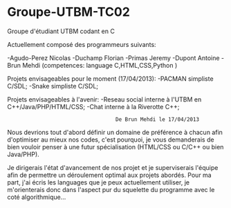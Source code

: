 Groupe-UTBM-TC02
================

Groupe d'étudiant UTBM codant en C

Actuellement composé des programmeurs suivants:

-Agudo-Perez Nicolas
-Duchamp Florian
-Primas Jeremy
-Dupont Antoine 
-Brun Mehdi (competences: language C,HTML,CSS,Python )


Projets envisageables pour le moment (17/04/2013):
-PACMAN simpliste C/SDL;
-Snake simpliste C/SDL;



Projets envisageables à l'avenir:
-Reseau social interne à l'UTBM en C++/Java/PHP/HTML/CSS;
-Chat interne à la Riverotte C++;


                                       De Brun Mehdi le 17/04/2013

Nous devrions tout d'abord définir un domaine de préférence à chacun afin d'optimiser au mieux nos codes, c'est pourquoi,
je vous demanderais de bien vouloir penser à une futur spécialisation (HTML/CSS ou C/C++ ou bien Java/PHP).

Je dirigerais l'état d'avancement de nos projet et je superviserais l'équipe afin de permettre un déroulement optimal
aux projets abordés. Pour ma part, j'ai écris les languages que je peux actuellement utiliser, je m'orienterais donc 
dans l'aspect pur du squelette du programme avec le coté algorithmique...
